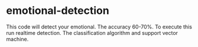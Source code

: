 # emotional-detection
This code will detect your emotional. The accuracy 60-70%. To execute this run realtime detection. The classification algorithm and support vector machine.

